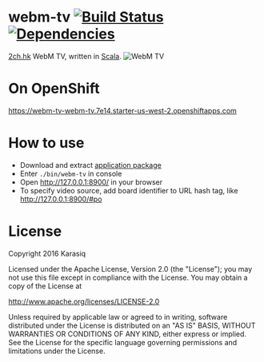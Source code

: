 # webm-tv [![Build Status](https://travis-ci.org/Karasiq/webm-tv.svg?branch=master)](https://travis-ci.org/Karasiq/webm-tv) [![Dependencies](https://app.updateimpact.com/badge/692686982173822976/webm-tv.svg?config=compile)](https://app.updateimpact.com/latest/692686982173822976/webm-tv)
[2ch.hk](https://2ch.hk/b/) WebM TV, written in [Scala](http://scala-lang.org/).
![WebM TV](https://raw.github.com/Karasiq/webm-tv/master/images/screenshot.jpg)

# On OpenShift
https://webm-tv-webm-tv.7e14.starter-us-west-2.openshiftapps.com

# How to use
* Download and extract [application package](https://github.com/Karasiq/webm-tv/releases/download/v1.1.2/webm-tv-1.1.2.zip)
* Enter `./bin/webm-tv` in console
* Open http://127.0.0.1:8900/ in your browser
* To specify video source, add board identifier to URL hash tag, like http://127.0.0.1:8900/#po

# License
Copyright 2016 Karasiq

Licensed under the Apache License, Version 2.0 (the "License");
you may not use this file except in compliance with the License.
You may obtain a copy of the License at

  http://www.apache.org/licenses/LICENSE-2.0

Unless required by applicable law or agreed to in writing, software
distributed under the License is distributed on an "AS IS" BASIS,
WITHOUT WARRANTIES OR CONDITIONS OF ANY KIND, either express or implied.
See the License for the specific language governing permissions and
limitations under the License.
